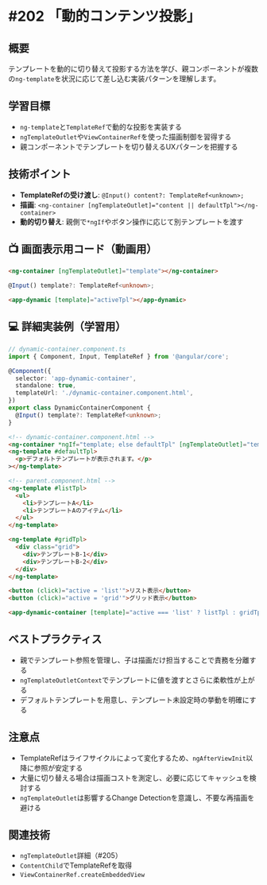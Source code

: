 # #202 「動的コンテンツ投影」

## 概要
テンプレートを動的に切り替えて投影する方法を学び、親コンポーネントが複数の`ng-template`を状況に応じて差し込む実装パターンを理解します。

## 学習目標
- `ng-template`と`TemplateRef`で動的な投影を実装する
- `ngTemplateOutlet`や`ViewContainerRef`を使った描画制御を習得する
- 親コンポーネントでテンプレートを切り替えるUXパターンを把握する

## 技術ポイント
- **TemplateRefの受け渡し**: `@Input() content?: TemplateRef<unknown>;`
- **描画**: `<ng-container [ngTemplateOutlet]="content || defaultTpl"></ng-container>`
- **動的切り替え**: 親側で`*ngIf`やボタン操作に応じて別テンプレートを渡す

## 📺 画面表示用コード（動画用）

```html
<ng-container [ngTemplateOutlet]="template"></ng-container>
```

```typescript
@Input() template?: TemplateRef<unknown>;
```

```html
<app-dynamic [template]="activeTpl"></app-dynamic>
```

## 💻 詳細実装例（学習用）
```typescript
// dynamic-container.component.ts
import { Component, Input, TemplateRef } from '@angular/core';

@Component({
  selector: 'app-dynamic-container',
  standalone: true,
  templateUrl: './dynamic-container.component.html',
})
export class DynamicContainerComponent {
  @Input() template?: TemplateRef<unknown>;
}
```

```html
<!-- dynamic-container.component.html -->
<ng-container *ngIf="template; else defaultTpl" [ngTemplateOutlet]="template"></ng-container>
<ng-template #defaultTpl>
  <p>デフォルトテンプレートが表示されます。</p>
></ng-template>
```

```html
<!-- parent.component.html -->
<ng-template #listTpl>
  <ul>
    <li>テンプレートA</li>
    <li>テンプレートAのアイテム</li>
  </ul>
</ng-template>

<ng-template #gridTpl>
  <div class="grid">
    <div>テンプレートB-1</div>
    <div>テンプレートB-2</div>
  </div>
</ng-template>

<button (click)="active = 'list'">リスト表示</button>
<button (click)="active = 'grid'">グリッド表示</button>

<app-dynamic-container [template]="active === 'list' ? listTpl : gridTpl"></app-dynamic-container>
```

## ベストプラクティス
- 親でテンプレート参照を管理し、子は描画だけ担当することで責務を分離する
- `ngTemplateOutletContext`でテンプレートに値を渡すとさらに柔軟性が上がる
- デフォルトテンプレートを用意し、テンプレート未設定時の挙動を明確にする

## 注意点
- TemplateRefはライフサイクルによって変化するため、`ngAfterViewInit`以降に参照が安定する
- 大量に切り替える場合は描画コストを測定し、必要に応じてキャッシュを検討する
- `ngTemplateOutlet`は影響するChange Detectionを意識し、不要な再描画を避ける

## 関連技術
- `ngTemplateOutlet`詳細（#205）
- `ContentChild`でTemplateRefを取得
- `ViewContainerRef.createEmbeddedView`

